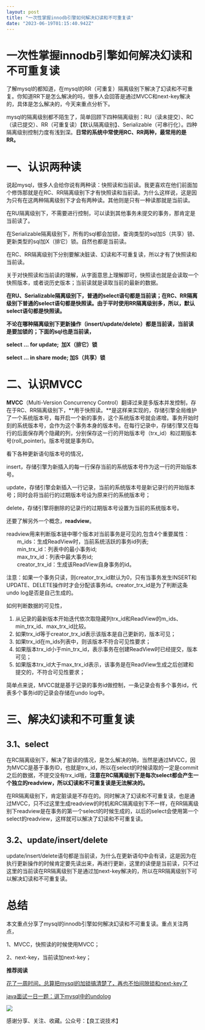 ```yaml
---
layout: post
title: "一次性掌握innodb引擎如何解决幻读和不可重复读"
date: "2023-06-19T01:15:40.942Z"
---
```

一次性掌握innodb引擎如何解决幻读和不可重复读
=========================

了解mysql的都知道，在mysql的RR（可重复）隔离级别下解决了幻读和不可重复。你知道RR下是怎么解决的吗，很多人会回答是通过MVCC和next-key解决的，具体是怎么解决的，今天来重点分析下。

mysql的隔离级别都不陌生了，简单回顾下四种隔离级别：RU（读未提交）、RC（读已提交）、RR（可重复读）【默认隔离级别】、Serializable（可串行化）。四种隔离级别控制力度有浅到深。**日常的系统中常使用RC、RR两种，最常用的是RR。**

**一、认识两种读**
===========

说起mysql，很多人会给你说有两种读：快照读和当前读。我更喜欢在他们前面加个修饰那就是在RC、RR隔离级别下才有快照读和当前读。为什么这样说，这是因为只有在这两种隔离级别下才会有两种读。其他则是只有一种读那就是当前读。

在RU隔离级别下，不需要进行控制，可以读到其他事务未提交的事务，那肯定是当前读了。

在Serializable隔离级别下，所有的sql都会加锁，查询类型的sql加S（共享）锁、更新类型的sql加X（排它）锁。自然也都是当前读。

在RC、RR隔离级别下分别要解决脏读、幻读和不可重复读，所以才有了快照读和当前读。

关于对快照读和当前读的理解，从字面意思上理解即可，快照读也就是会读取一个快照版本，或者说历史版本；当前读就是读取当前的最新的数据。

**在RU、Serializable隔离级别下，普通的select语句都是当前读；在RC、RR隔离级别下普通的select语句都是快照读。由于平时使用RR隔离级别多，所以，默认select语句都是快照读。**

**不论在哪种隔离级别下更新操作（insert/update/delete）都是当前读，当前读是要加锁的；下面的sql也是当前读，**

**select ... for update;  加X（排它）锁**

**select ... in share mode; 加S（共享）锁**

**二、认识MVCC**
============

**MVCC**（Multi-Version Concurrency Control）翻译过来是多版本并发控制，存在于RC、RR隔离级别下，**用于快照读。**是这样来实现的，存储引擎全局维护了一个系统版本号，每开启一个新的事务，这个系统版本号就会递增。事务开始时刻的系统版本号，会作为这个事务本身的版本号。在每行记录中，存储引擎又在每行的后面保存两个隐藏的列，分别保存这一行的开始版本号（trx\_id）和过期版本号(roll\_pointer)。版本号就是事务ID。

看下各种更新语句版本号的情况，

insert，存储引擎为新插入的每一行保存当前的系统版本号作为这一行的开始版本号。

update，存储引擎会新插入一行记录，当前的系统版本号是新记录行的开始版本号；同时会将当前行的过期版本号设为原来行的系统版本号；

delete，存储引擎将删除的记录行的过期版本号设置为当前的系统版本号。

还要了解另外一个概念，**readview**。

readview用来判断版本链中哪个版本对当前事务是可见的,包含4个重要属性：  
  m\_ids：生成ReadView时，当前系统活跃的事务id列表;  
  min\_trx\_id：列表中的最小事务id;  
  max\_trx\_id：列表中最大事务id;  
  creator\_trx\_id：生成该ReadView自身事务的id。

注意：如果一个事务只读，则creator\_trx\_id默认为0，只有当事务发生INSERT和UPDATE、DELETE操作时才会分配该事务id。creator\_trx\_id是为了判断这条undo log是否是自己生成的。

如何判断数据的可见性，

1.  从记录的最新版本开始迭代依次取隐藏列trx\_id和ReadView的m\_ids、min\_trx\_id、max\_trx\_id比较。
2.  如果trx\_id等于creator\_trx\_id表示该版本是自己更新的，版本可见；
3.  如果trx\_id在m\_ids列表中，则该版本不符合可见性要求；
4.  如果版本trx\_id小于min\_trx\_id，表示事务在创建ReadView时已经提交，版本可见；
5.  如果版本trx\_id大于max\_trx\_id表示，该事务是在ReadView生成之后创建和提交的，不符合可见性要求；

简单点来说，MVCC就是基于记录的事务id做控制，一条记录会有多个事务id，代表多个事务id的记录会存储在undo log中。

三、解决幻读和不可重复读
============

3.1、select
----------

在RC隔离级别下，解决了脏读的情况，是怎么解决的呐，当然是通过MVCC，因为MVCC是基于事务ID，也就是trx\_id，所以在select的时候读取的一定是commit之后的数据，不提交没有trx\_id哦，**注意在RC隔离级别下是每次select都会产生一个独立的readview，所以幻读和不可重复读是无法解决的。**

在RR隔离级别下，肯定脏读是不存在的。同时解决了幻读和不可重复读，也是通过MVCC，只不过这里生成readview的时机和RC隔离级别下不一样，在RR隔离级别下readview是在事务的第一个select的时候生成的，以后的select会使用第一个select的readview，这样就可以解决了幻读和不可重复读。

3.2、update/insert/delete
------------------------

update/insert/delete语句都是当前读，为什么在更新语句中会有读，这是因为在执行更新操作的时候肯定要先读出来，再进行更新，这里的读便是当前读，只不过这里的当前读在RR隔离级别下是通过加next-key解决的，所以在RR隔离级别下可以解决幻读和不可重复读。

总结
==

本文重点分享了mysql的innodb引擎如何解决幻读和不可重复读。重点关注两点，

1、MVCC，快照读的时候使用MVCC；

2、next-key，当前读加next-key；

**推荐阅读**

[花了一周时间，总算把mysql的加锁搞清楚了，再也不怕间隙锁和next-key了](https://www.cnblogs.com/teach/p/17488428.html)

[java面试一日一题：讲下mysql中的undolog](https://www.cnblogs.com/teach/p/14728445.html)

![](https://img2023.cnblogs.com/blog/985599/202306/985599-20230618171816263-562694419.png)

感谢分享、关注、收藏。公众号：【良工说技术】
